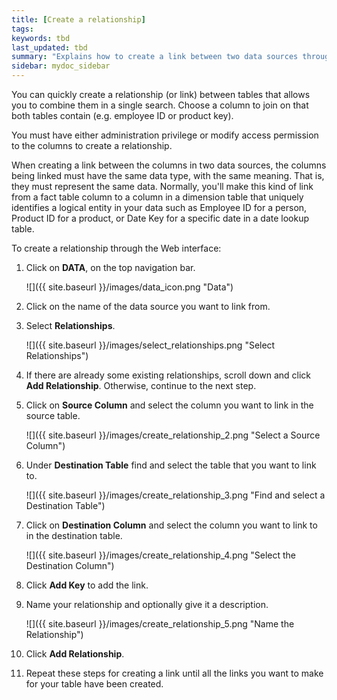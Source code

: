 ```yaml
---
title: [Create a relationship]
tags:
keywords: tbd
last_updated: tbd
summary: "Explains how to create a link between two data sources through a relationship."
sidebar: mydoc_sidebar
---
```

You can quickly create a relationship (or link) between tables that allows you to combine them in a single search. Choose a column to join on that both tables contain (e.g. employee ID or product key).

You must have either administration privilege or modify access permission to the columns to create a relationship.

When creating a link between the columns in two data sources, the columns being linked must have the same data type, with the same meaning. That is, they must represent the same data. Normally, you'll make this kind of link from a fact table column to a column in a dimension table that uniquely identifies a logical entity in your data such as Employee ID for a person, Product ID for a product, or Date Key for a specific date in a date lookup table.

To create a relationship through the Web interface:

1. Click on **DATA**, on the top navigation bar.

     ![]({{ site.baseurl }}/images/data_icon.png "Data")

2. Click on the name of the data source you want to link from.
3. Select **Relationships**.

     ![]({{ site.baseurl }}/images/select_relationships.png "Select Relationships")

4. If there are already some existing relationships, scroll down and click **Add Relationship**. Otherwise, continue to the next step.
5. Click on **Source Column** and select the column you want to link in the source table.

     ![]({{ site.baseurl }}/images/create_relationship_2.png "Select a Source Column")

6. Under **Destination Table** find and select the table that you want to link to.

     ![]({{ site.baseurl }}/images/create_relationship_3.png "Find and select a Destination Table")

7. Click on **Destination Column** and select the column you want to link to in the destination table.

     ![]({{ site.baseurl }}/images/create_relationship_4.png "Select the Destination Column")

8. Click **Add Key** to add the link.
9. Name your relationship and optionally give it a description.

     ![]({{ site.baseurl }}/images/create_relationship_5.png "Name the Relationship")

10.  Click **Add Relationship**.
11.  Repeat these steps for creating a link until all the links you want to make for your table have been created.
